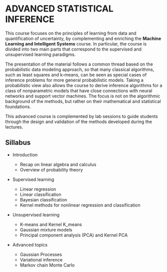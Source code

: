# ADVANCED STATISTICAL INFERENCE

This course focuses on the principles of learning from data and quantification of uncertainty, by complementing and enriching the **Machine Learning and Intelligent Systems** course. In particular, the course is divided into two main parts that correspond to the supervised and unsupervised learning paradigms. 

The presentation of the material follows a common thread based on the probabilistic data modeling approach, so that many classical algorithms, such as least squares and k-means, can be seen as special cases of inference problems for more general probabilistic models. Taking a probabilistic view also allows the course to derive inference algorithms for a class of nonparametric models that have close connections with neural networks and support vector machines. The focus is not on the algorithmic background of the methods, but rather on their mathematical and statistical foundations. 

This advanced course is complemented by lab sessions to guide students through the design and validation of the methods developed during the lectures.

## Sillabus

- Introduction
    - Recap on linear algebra and calculus
    - Overview of probability theory


- Supervised learning
    - Linear regression
    - Linear classification
    - Bayesian classification
    - Kernel methods for nonlinear regression and classification

- Unsupervised learning
    - K-means and Kernel K_means
    - Gaussian mixture models
    - Principal component analysis (PCA) and Kernel PCA

- Advanced topics
    - Gaussian Processes
    - Variational inference
    - Markov chain Monte Carlo
